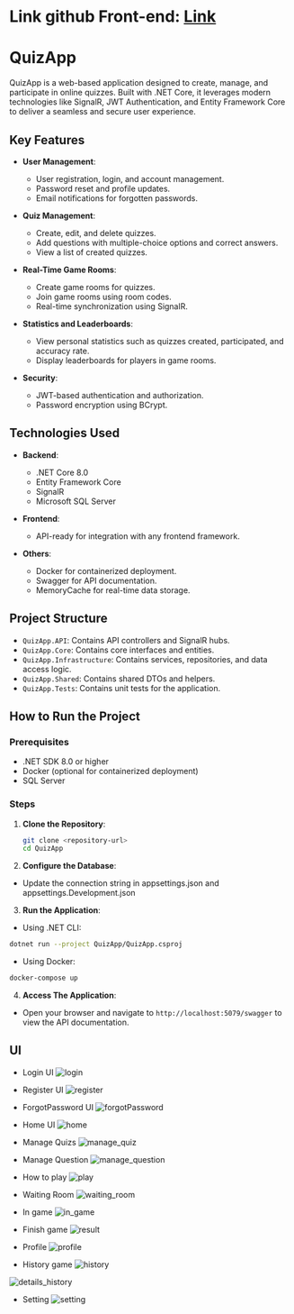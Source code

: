 # Link github Front-end: [Link](https://github.com/dinhcongpham/quiz-app-vite)

# QuizApp

QuizApp is a web-based application designed to create, manage, and participate in online quizzes. Built with .NET Core, it leverages modern technologies like SignalR, JWT Authentication, and Entity Framework Core to deliver a seamless and secure user experience.

## Key Features

- **User Management**:
  - User registration, login, and account management.
  - Password reset and profile updates.
  - Email notifications for forgotten passwords.

- **Quiz Management**:
  - Create, edit, and delete quizzes.
  - Add questions with multiple-choice options and correct answers.
  - View a list of created quizzes.

- **Real-Time Game Rooms**:
  - Create game rooms for quizzes.
  - Join game rooms using room codes.
  - Real-time synchronization using SignalR.

- **Statistics and Leaderboards**:
  - View personal statistics such as quizzes created, participated, and accuracy rate.
  - Display leaderboards for players in game rooms.

- **Security**:
  - JWT-based authentication and authorization.
  - Password encryption using BCrypt.

## Technologies Used

- **Backend**:
  - .NET Core 8.0
  - Entity Framework Core
  - SignalR
  - Microsoft SQL Server

- **Frontend**:
  - API-ready for integration with any frontend framework.

- **Others**:
  - Docker for containerized deployment.
  - Swagger for API documentation.
  - MemoryCache for real-time data storage.

## Project Structure

- `QuizApp.API`: Contains API controllers and SignalR hubs.
- `QuizApp.Core`: Contains core interfaces and entities.
- `QuizApp.Infrastructure`: Contains services, repositories, and data access logic.
- `QuizApp.Shared`: Contains shared DTOs and helpers.
- `QuizApp.Tests`: Contains unit tests for the application.

## How to Run the Project

### Prerequisites

- .NET SDK 8.0 or higher
- Docker (optional for containerized deployment)
- SQL Server

### Steps

1. **Clone the Repository**:
   ```bash
   git clone <repository-url>
   cd QuizApp
   ```
2. **Configure the Database**:
- Update the connection string in appsettings.json and appsettings.Development.json
3. **Run the Application**:
- Using .NET CLI:
```bash
dotnet run --project QuizApp/QuizApp.csproj
```
- Using Docker:
```bash
docker-compose up
```
4. **Access The Application**:
- Open your browser and navigate to `http://localhost:5079/swagger` to view the API documentation.

## UI

- Login UI
![login](images/login_screen.png)

- Register UI
![register](images/register_screen.png)

- ForgotPassword UI
![forgotPassword](images/forgot_pass_screen.png)

- Home UI
![home](images/home_screen.png)

- Manage Quizs
![manage_quiz](images/manage_quiz_screen.png)

- Manage Question
![manage_question](images/manag_questions_quiz_screen.png)

- How to play
![play](images/play_in_home_screen.png)

- Waiting Room
![waiting_room](images/waiting_room_screen.png)

- In game
![in_game](images/in_game_screen.png)

- Finish game
![result](images/finish_game_screen.png)

- Profile
![profile](images/profile_screen.png)

- History game
![history](images/history_quiz_result.png)

![details_history](images/details_history_quiz_result.png)

- Setting
![setting](images/profile_change_name_password.png)





